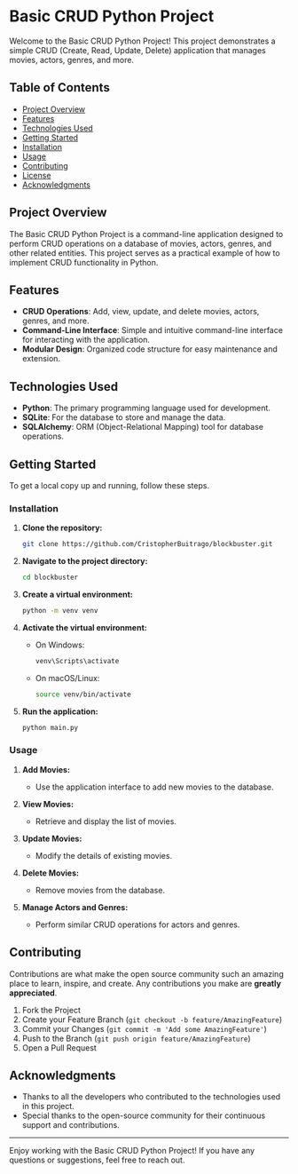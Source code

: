 # Basic CRUD Python Project

Welcome to the Basic CRUD Python Project! This project demonstrates a simple CRUD (Create, Read, Update, Delete) application that manages movies, actors, genres, and more.

## Table of Contents

- [Project Overview](#project-overview)
- [Features](#features)
- [Technologies Used](#technologies-used)
- [Getting Started](#getting-started)
- [Installation](#installation)
- [Usage](#usage)
- [Contributing](#contributing)
- [License](#license)
- [Acknowledgments](#acknowledgments)

## Project Overview

The Basic CRUD Python Project is a command-line application designed to perform CRUD operations on a database of movies, actors, genres, and other related entities. This project serves as a practical example of how to implement CRUD functionality in Python.

## Features

- **CRUD Operations**: Add, view, update, and delete movies, actors, genres, and more.
- **Command-Line Interface**: Simple and intuitive command-line interface for interacting with the application.
- **Modular Design**: Organized code structure for easy maintenance and extension.

## Technologies Used

- **Python**: The primary programming language used for development.
- **SQLite**: For the database to store and manage the data.
- **SQLAlchemy**: ORM (Object-Relational Mapping) tool for database operations.

## Getting Started

To get a local copy up and running, follow these steps.

### Installation

1. **Clone the repository:**

   ```bash
   git clone https://github.com/CristopherBuitrago/blockbuster.git
   ```

2. **Navigate to the project directory:**

   ```bash
   cd blockbuster
   ```

3. **Create a virtual environment:**

   ```bash
   python -m venv venv
   ```

4. **Activate the virtual environment:**

   - On Windows:

     ```bash
     venv\Scripts\activate
     ```

   - On macOS/Linux:

     ```bash
     source venv/bin/activate
     ```

5. **Run the application:**

   ```bash
   python main.py
   ```

### Usage

1. **Add Movies:**
   - Use the application interface to add new movies to the database.

2. **View Movies:**
   - Retrieve and display the list of movies.

3. **Update Movies:**
   - Modify the details of existing movies.

4. **Delete Movies:**
   - Remove movies from the database.

5. **Manage Actors and Genres:**
   - Perform similar CRUD operations for actors and genres.

## Contributing

Contributions are what make the open source community such an amazing place to learn, inspire, and create. Any contributions you make are **greatly appreciated**.

1. Fork the Project
2. Create your Feature Branch (`git checkout -b feature/AmazingFeature`)
3. Commit your Changes (`git commit -m 'Add some AmazingFeature'`)
4. Push to the Branch (`git push origin feature/AmazingFeature`)
5. Open a Pull Request

## Acknowledgments

- Thanks to all the developers who contributed to the technologies used in this project.
- Special thanks to the open-source community for their continuous support and contributions.

---

Enjoy working with the Basic CRUD Python Project! If you have any questions or suggestions, feel free to reach out.
